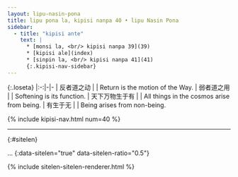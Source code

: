 ```yaml
---
layout: lipu-nasin-pona
title: lipu pona la, kipisi nanpa 40 • lipu Nasin Pona
sidebar:
  - title: "kipisi ante"
    text: |
      * [monsi la, <br/> kipisi nanpa 39](39)
      * [kipisi ale](index)
      * [sinpin la, <br/> kipisi nanpa 41](41)
      {:.kipisi-nav-sidebar}
---
```


{:.loseta}
|:-:|-|-
| 反者道之动     |  | Return is the motion of the Way.
| 弱者道之用     |  | Softening is its function.
| 天下万物<wbr/>生于有 |  | All things in the cosmos arise from being.
| 有生于无       |  | Being arises from non-being.

{% include kipisi-nav.html num=40 %}

-------
{:#sitelen}

...
{:data-sitelen="true" data-sitelen-ratio="0.5"}

{% include sitelen-sitelen-renderer.html %}
